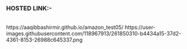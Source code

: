 <h3>HOSTED LINK:-</h3><br>
https://aaqibbashirmir.github.io/amazon_test05/
https://user-images.githubusercontent.com/118967913/261850310-b4434a15-37d2-4361-8153-26988c645337.png
